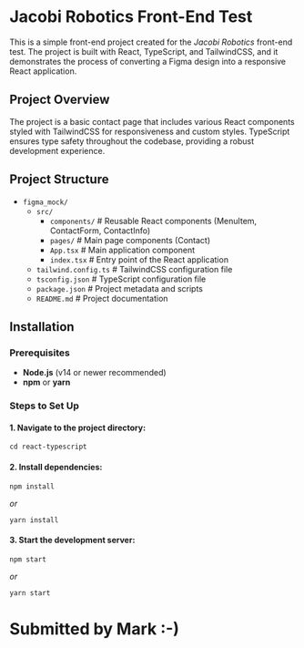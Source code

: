 # Jacobi Robotics Front-End Test
This is a simple front-end project created for the *Jacobi Robotics* front-end test. The project is built with React, TypeScript, and TailwindCSS, and it demonstrates the process of converting a Figma design into a responsive React application.

## Project Overview
The project is a basic contact page that includes various React components styled with TailwindCSS for responsiveness and custom styles. TypeScript ensures type safety throughout the codebase, providing a robust development experience.

## Project Structure
- `figma_mock/`
  - `src/`
    - `components/`  # Reusable React components (MenuItem, ContactForm, ContactInfo)
    - `pages/`       # Main page components (Contact)
    - `App.tsx`      # Main application component
    - `index.tsx`    # Entry point of the React application
  - `tailwind.config.ts`  # TailwindCSS configuration file
  - `tsconfig.json`       # TypeScript configuration file
  - `package.json`        # Project metadata and scripts
  - `README.md`           # Project documentation


## Installation

### Prerequisites
- **Node.js** (v14 or newer recommended)
- **npm** or **yarn**

### Steps to Set Up

#### 1. Navigate to the project directory:

```cd react-typescript```

#### 2. Install dependencies:

```npm install```

*or*

```yarn install```

#### 3. Start the development server:

```npm start```

*or*

```yarn start```

# Submitted by Mark :-)